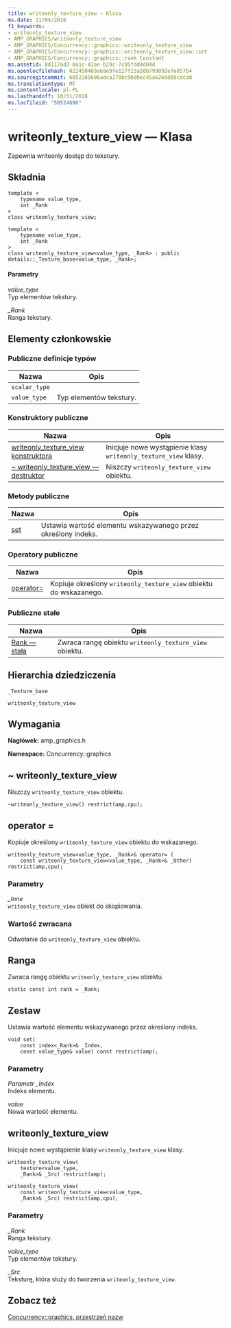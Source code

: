 ```yaml
---
title: writeonly_texture_view — Klasa
ms.date: 11/04/2016
f1_keywords:
- writeonly_texture_view
- AMP_GRAPHICS/writeonly_texture_view
- AMP_GRAPHICS/Concurrency::graphics::writeonly_texture_view
- AMP_GRAPHICS/Concurrency::graphics::writeonly_texture_view::set
- AMP_GRAPHICS/Concurrency::graphics::rank Constant
ms.assetid: 8d117ad3-0a1c-41ae-b29c-7c95fdd4d04d
ms.openlocfilehash: 022450469a69e9fe127f23a50b799092e7e057b4
ms.sourcegitcommit: 6052185696adca270bc9bdbec45a626dd89cdcdd
ms.translationtype: MT
ms.contentlocale: pl-PL
ms.lasthandoff: 10/31/2018
ms.locfileid: "50524696"
---
```

# <a name="writeonlytextureview-class"></a>writeonly_texture_view — Klasa

Zapewnia writeonly dostęp do tekstury.

## <a name="syntax"></a>Składnia

```
template <
    typename value_type,
    int _Rank
>
class writeonly_texture_view;

template <
    typename value_type,
    int _Rank
>
class writeonly_texture_view<value_type, _Rank> : public details::_Texture_base<value_type, _Rank>;
```

#### <a name="parameters"></a>Parametry

*value_type*<br/>
Typ elementów tekstury.

*_Rank*<br/>
Ranga tekstury.

## <a name="members"></a>Elementy członkowskie

### <a name="public-typedefs"></a>Publiczne definicje typów

|Nazwa|Opis|
|----------|-----------------|
|`scalar_type`||
|`value_type`|Typ elementów tekstury.|

### <a name="public-constructors"></a>Konstruktory publiczne

|Nazwa|Opis|
|----------|-----------------|
|[writeonly_texture_view konstruktora](#ctor)|Inicjuje nowe wystąpienie klasy `writeonly_texture_view` klasy.|
|[~ writeonly_texture_view — destruktor](#ctor)|Niszczy `writeonly_texture_view` obiektu.|

### <a name="public-methods"></a>Metody publiczne

|Nazwa|Opis|
|----------|-----------------|
|[set](#set)|Ustawia wartość elementu wskazywanego przez określony indeks.|

### <a name="public-operators"></a>Operatory publiczne

|Nazwa|Opis|
|----------|-----------------|
|[operator=](#operator_eq)|Kopiuje określony `writeonly_texture_view` obiektu do wskazanego.|

### <a name="public-constants"></a>Publiczne stałe

|Nazwa|Opis|
|----------|-----------------|
|[Rank — stała](#rank)|Zwraca rangę obiektu `writeonly_texture_view` obiektu.|

## <a name="inheritance-hierarchy"></a>Hierarchia dziedziczenia

`_Texture_base`

`writeonly_texture_view`

## <a name="requirements"></a>Wymagania

**Nagłówek:** amp_graphics.h

**Namespace:** Concurrency::graphics

##  <a name="dtor"></a> ~ writeonly_texture_view

Niszczy `writeonly_texture_view` obiektu.

```
~writeonly_texture_view() restrict(amp,cpu);
```

##  <a name="operator_eq"></a> operator =

Kopiuje określony `writeonly_texture_view` obiektu do wskazanego.

```
writeonly_texture_view<value_type, _Rank>& operator= (
    const writeonly_texture_view<value_type, _Rank>& _Other) restrict(amp,cpu);
```

### <a name="parameters"></a>Parametry

*_Inne*<br/>
`writeonly_texture_view` obiekt do skopiowania.

### <a name="return-value"></a>Wartość zwracana

Odwołanie do `writeonly_texture_view` obiektu.

##  <a name="rank"></a> Ranga

Zwraca rangę obiektu `writeonly_texture_view` obiektu.

```
static const int rank = _Rank;
```

##  <a name="set"></a> Zestaw

Ustawia wartość elementu wskazywanego przez określony indeks.

```
void set(
    const index<_Rank>& _Index,
    const value_type& value) const restrict(amp);
```

### <a name="parameters"></a>Parametry

*Parametr _Index*<br/>
Indeks elementu.

*value*<br/>
Nowa wartość elementu.

##  <a name="ctor"></a> writeonly_texture_view

Inicjuje nowe wystąpienie klasy `writeonly_texture_view` klasy.

```
writeonly_texture_view(
    texture<value_type,
    _Rank>& _Src) restrict(amp);

writeonly_texture_view(
    const writeonly_texture_view<value_type,
    _Rank>& _Src) restrict(amp,cpu);
```

### <a name="parameters"></a>Parametry

*_Rank*<br/>
Ranga tekstury.

*value_type*<br/>
Typ elementów tekstury.

*_Src*<br/>
Teksturę, która służy do tworzenia `writeonly_texture_view`.

## <a name="see-also"></a>Zobacz też

[Concurrency::graphics, przestrzeń nazw](concurrency-graphics-namespace.md)
